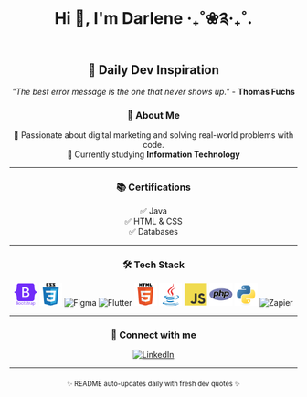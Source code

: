 <div align="center">

# Hi 👋, I'm Darlene ‧₊˚❀༉‧₊˚.

## 💭 Daily Dev Inspiration
<!-- QUOTE:START -->
*"The best error message is the one that never shows up."* - **Thomas Fuchs**
<!-- QUOTE:END -->

<h3>🚀 About Me</h3>
👀 Passionate about digital marketing and solving real-world problems with code.  <br>
🌱 Currently studying <b>Information Technology</b>

</div>

---

<div align="center">
<h3>📚 Certifications</h3>
✅ Java <br> 
✅ HTML & CSS <br> 
✅ Databases
</div>

---

<div align="center">
<h3>🛠️ Tech Stack</h3>
  <img src="https://raw.githubusercontent.com/devicons/devicon/master/icons/bootstrap/bootstrap-plain-wordmark.svg" alt="Bootstrap" width="40" height="40"/>
  <img src="https://raw.githubusercontent.com/devicons/devicon/master/icons/css3/css3-original-wordmark.svg" alt="CSS3" width="40" height="40"/>
  <img src="https://www.vectorlogo.zone/logos/figma/figma-icon.svg" alt="Figma" width="40" height="40"/>
  <img src="https://www.vectorlogo.zone/logos/flutterio/flutterio-icon.svg" alt="Flutter" width="40" height="40"/>
  <img src="https://raw.githubusercontent.com/devicons/devicon/master/icons/html5/html5-original-wordmark.svg" alt="HTML5" width="40" height="40"/>
  <img src="https://raw.githubusercontent.com/devicons/devicon/master/icons/java/java-original.svg" alt="Java" width="40" height="40"/>
  <img src="https://raw.githubusercontent.com/devicons/devicon/master/icons/javascript/javascript-original.svg" alt="JavaScript" width="40" height="40"/>
  <img src="https://raw.githubusercontent.com/devicons/devicon/master/icons/php/php-original.svg" alt="PHP" width="40" height="40"/>
  <img src="https://raw.githubusercontent.com/devicons/devicon/master/icons/python/python-original.svg" alt="Python" width="40" height="40"/>
  <img src="https://www.vectorlogo.zone/logos/zapier/zapier-icon.svg" alt="Zapier" width="40" height="40"/>
</div>

---

<div align="center">
<h3>🤝 Connect with me</h3>
  <a href="https://www.linkedin.com/in/darlene-mae-lovitos-8b6725257/" target="_blank">
    <img src="https://raw.githubusercontent.com/rahuldkjain/github-profile-readme-generator/master/src/images/icons/Social/linked-in-alt.svg" alt="LinkedIn" height="30" width="40"/>
  </a>
</div>

---

<div align="center">
<sub>✨ README auto-updates daily with fresh dev quotes ✨</sub>
</div>
